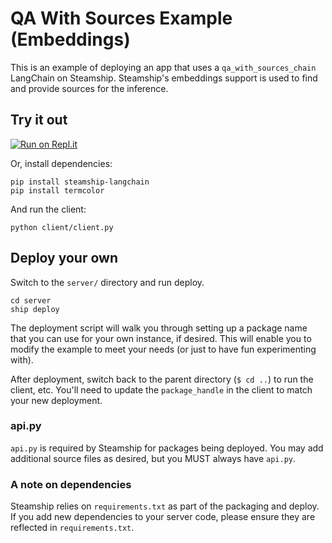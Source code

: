 # QA With Sources Example (Embeddings)

This is an example of deploying an app that uses a `qa_with_sources_chain` LangChain on Steamship.
Steamship's embeddings support is used to find and provide sources for the inference.

## Try it out

[![Run on Repl.it](https://replit.com/badge/github/@SteamshipDoug/Question-Answering-with-Sources-using-LangChain-on-Steamship)](https://replit.com/@SteamshipDoug/Question-Answering-with-Sources-using-LangChain-on-Steamship)

Or, install dependencies:
```commandline
pip install steamship-langchain
pip install termcolor
```

And run the client:
```commandline
python client/client.py
```

## Deploy your own

Switch to the `server/` directory and run deploy.
```commandline
cd server
ship deploy
```

The deployment script will walk you through setting up a package name that you 
can use for your own instance, if desired. This will enable you to modify the example
to meet your needs (or just to have fun experimenting with).

After deployment, switch back to the parent directory (`$ cd ..`) to run the client, etc.
You'll need to update the `package_handle` in the client to match your new deployment.

### api.py

`api.py` is required by Steamship for packages being deployed. You may add additional source
files as desired, but you MUST always have `api.py`.

### A note on dependencies

Steamship relies on `requirements.txt` as part of the packaging and deploy. If you add
new dependencies to your server code, please ensure they are reflected in `requirements.txt`.